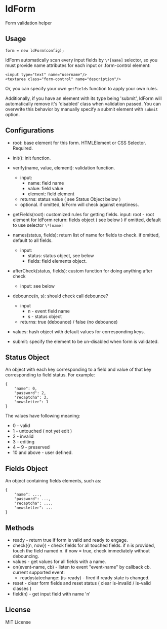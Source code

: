 # ldForm

Form validation helper


## Usage

    form = new ldForm(config);


ldForm automatically scan every input fields by `\*[name]` selector, so you must provide name attributes for each input or .form-control element:

    <input type="text" name="username"/>
    <textarea class="form-control" name="description"/>

Or, you can specify your own `getFields` function to apply your own rules.

Additionally, if you have an element with its type being 'submit', ldForm will automatically remove it's 'disabled' class when validation passed. You can overwrite this behavior by manually specify a submit element with `submit` option.


## Configurations

 * root: base element for this form. HTMLElement or CSS Selector. Required.
 * init(): init function.
 * verify(name, value, element): validation function.
   * input:
     * name: field name
     * value: field value
     * element: field element
   * returns: status value ( see Status Object below )
   * optional. if omitted, ldForm will check against emptiness.
 * getFields(root): customized rules for getting fields.
   input: root - root element for ldForm
   return: fields object ( see below )
   if omitted, default to use selector `\*[name]`
   
 * names(status, fields): return list of name for fields to check. if omitted, default to all fields.
   * input:
     * status: status object, see below
     * fields: field elements object.
 * afterCheck(status, fields): custom function for doing anything after check
   * input: see below
 * debounce(n, s): should check call debounce?
   * input
     * n - event field name
     * s - status object
   * returns: true (debounce) / false (no debounce)
 * values: hash object with default values for corresponding keys.
 * submit: specify the element to be un-disabled when form is validated.


## Status Object

An object with each key corresponding to a field and value of that key corresponding to field status. For example:

    {
        "name": 0,
        "password": 2,
        "recaptcha": 3,
        "newsletter": 1
    }

The values have following meaning:

 * 0 - valid
 * 1 - untouched ( not yet edit )
 * 2 - invalid
 * 3 - editing
 * 4 ~ 9 - preserved
 * 10 and above - user defined.


## Fields Object

An object containing fields elements, such as:

    {
        "name": ...,
        "password": ...,
        "recaptcha": ...,
        "newsletter": ...
    }


## Methods

 * ready - return true if form is valid and ready to engage.
 * check({n, now}) - check fields for all touched fields. if n is provided, touch the field named n.
   if now = true, check immediately without debouncing.
 * values - get values for all fields with a name.
 * on(event-name, cb) - listen to event "event-name" by callback cb. current supported event:
   - readystatechange: (is-ready) - fired if ready state is changed.
 * reset - clear form fields and reset status ( clear is-invalid  / is-valid classes )
 * field(n) - get input field with name 'n'


## License

MIT License
